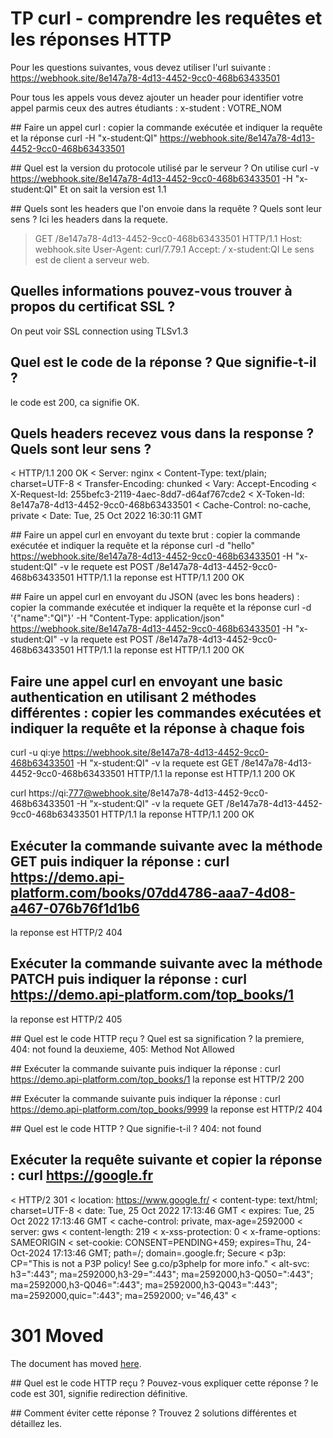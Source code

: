 # TP curl - comprendre les requêtes et les réponses HTTP

Pour les questions suivantes, vous devez utiliser l'url suivante : https://webhook.site/8e147a78-4d13-4452-9cc0-468b63433501

Pour tous les appels vous devez ajouter un header pour identifier votre appel parmis ceux des autres étudiants : x-student : VOTRE_NOM

## Faire un appel curl : copier la commande exécutée et indiquer la requête et la réponse
curl -H "x-student:QI" https://webhook.site/8e147a78-4d13-4452-9cc0-468b63433501

## Quel est la version du protocole utilisé par le serveur ?
On utilise curl -v https://webhook.site/8e147a78-4d13-4452-9cc0-468b63433501 -H "x-student:QI"
Et on sait la version est 1.1

## Quels sont les headers que l'on envoie dans la requête ? Quels sont leur sens ?
Ici les headers dans la requete.
> GET /8e147a78-4d13-4452-9cc0-468b63433501 HTTP/1.1
> Host: webhook.site
> User-Agent: curl/7.79.1
> Accept: */*
> x-student:QI
Le sens est de client a serveur web.

## Quelles informations pouvez-vous trouver à propos du certificat SSL ?
On peut voir SSL connection using TLSv1.3


## Quel est le code de la réponse ? Que signifie-t-il ?
le code est 200, ca signifie OK.


## Quels headers recevez vous dans la response ? Quels sont leur sens ?
< HTTP/1.1 200 OK
< Server: nginx
< Content-Type: text/plain; charset=UTF-8
< Transfer-Encoding: chunked
< Vary: Accept-Encoding
< X-Request-Id: 255befc3-2119-4aec-8dd7-d64af767cde2
< X-Token-Id: 8e147a78-4d13-4452-9cc0-468b63433501
< Cache-Control: no-cache, private
< Date: Tue, 25 Oct 2022 16:30:11 GMT

## Faire un appel curl en envoyant du texte brut : copier la commande exécutée et indiquer la requête et la réponse
curl -d "hello" https://webhook.site/8e147a78-4d13-4452-9cc0-468b63433501 -H "x-student:QI" -v
le requete est POST /8e147a78-4d13-4452-9cc0-468b63433501 HTTP/1.1
la reponse est HTTP/1.1 200 OK


## Faire un appel curl en envoyant du JSON (avec les bons headers) : copier la commande exécutée et indiquer la requête et la réponse
curl -d '{"name":"QI"}' -H "Content-Type: application/json" https://webhook.site/8e147a78-4d13-4452-9cc0-468b63433501 -H "x-student:QI" -v
la requete est POST /8e147a78-4d13-4452-9cc0-468b63433501 HTTP/1.1
la reponse est HTTP/1.1 200 OK

## Faire une appel curl en envoyant une basic authentication en utilisant 2 méthodes différentes : copier les commandes exécutées et indiquer la requête et la réponse à chaque fois 
curl -u qi:ye https://webhook.site/8e147a78-4d13-4452-9cc0-468b63433501 -H "x-student:QI" -v
la requete est GET /8e147a78-4d13-4452-9cc0-468b63433501 HTTP/1.1
la reponse est HTTP/1.1 200 OK

curl https://qi:777@webhook.site/8e147a78-4d13-4452-9cc0-468b63433501 -H "x-student:QI" -v
la requete GET /8e147a78-4d13-4452-9cc0-468b63433501 HTTP/1.1
la reponse HTTP/1.1 200 OK


## Exécuter la commande suivante avec la méthode GET puis indiquer la réponse : curl https://demo.api-platform.com/books/07dd4786-aaa7-4d08-a467-076b76f1d1b6 
la reponse est  HTTP/2 404

## Exécuter la commande suivante avec la méthode PATCH  puis indiquer la réponse : curl https://demo.api-platform.com/top_books/1
la reponse est  HTTP/2 405

## Quel est le code HTTP reçu ? Quel est sa signification ?
la premiere, 404: not found
la deuxieme, 405: Method Not Allowed

## Exécuter la commande suivante puis indiquer la réponse : curl https://demo.api-platform.com/top_books/1
la reponse est HTTP/2 200

## Exécuter la commande suivante puis indiquer la réponse : curl https://demo.api-platform.com/top_books/9999
la reponse est HTTP/2 404

## Quel est le code HTTP ? Que signifie-t-il ?
 404: not found

## Exécuter la requête suivante et copier la réponse : curl https://google.fr
< HTTP/2 301
< location: https://www.google.fr/
< content-type: text/html; charset=UTF-8
< date: Tue, 25 Oct 2022 17:13:46 GMT
< expires: Tue, 25 Oct 2022 17:13:46 GMT
< cache-control: private, max-age=2592000
< server: gws
< content-length: 219
< x-xss-protection: 0
< x-frame-options: SAMEORIGIN
< set-cookie: CONSENT=PENDING+459; expires=Thu, 24-Oct-2024 17:13:46 GMT; path=/; domain=.google.fr; Secure
< p3p: CP="This is not a P3P policy! See g.co/p3phelp for more info."
< alt-svc: h3=":443"; ma=2592000,h3-29=":443"; ma=2592000,h3-Q050=":443"; ma=2592000,h3-Q046=":443"; ma=2592000,h3-Q043=":443"; ma=2592000,quic=":443"; ma=2592000; v="46,43"
<
<HTML><HEAD><meta http-equiv="content-type" content="text/html;charset=utf-8">
<TITLE>301 Moved</TITLE></HEAD><BODY>
<H1>301 Moved</H1>
The document has moved
<A HREF="https://www.google.fr/">here</A>.
</BODY></HTML>

## Quel est le code HTTP reçu ? Pouvez-vous expliquer cette réponse ?
le code est 301, signifie redirection définitive. 


## Comment éviter cette réponse ? Trouvez 2 solutions différentes et détaillez les.

